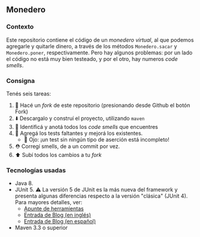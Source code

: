 ## Monedero

### Contexto

Este repositorio contiene el código de un _monedero virtual_, al que podemos agregarle y quitarle dinero, a través 
de los métodos `Monedero.sacar` y `Monedero.poner`, respectivamente. 
Pero hay algunos problemas: por un lado el código no está muy bien testeado, y por el otro, hay numeros _code smells_. 

### Consigna

Tenés seis tareas: 

 1. :fork_and_knife: Hacé un _fork_ de este repositorio (presionando desde Github el botón Fork)
 2. :arrow_down: Descargalo y construí el proyecto, utilizando `maven`
 2. :nose: Identificá y anotá todos los _code smells_ que encuentres 
 3. :test_tube: Agregá los tests faltantes y mejorá los existentes. 
     * :eyes: Ojo: ¡un test sin ningún tipo de aserción está incompleto!
 4. :rescue_worker_helmet: Corregí smells, de a un commit por vez. 
 5. :arrow_up: Subí todos los cambios a tu _fork_

### Tecnologías usadas

* Java 8.
* JUnit 5. :warning: La versión 5 de JUnit es la más nueva del framework y presenta algunas diferencias respecto a la versión "clásica" (JUnit 4). Para mayores detalles, ver:
    *  [Apunte de herramientas](https://docs.google.com/document/d/1VYBey56M0UU6C0689hAClAvF9ILE6E7nKIuOqrRJnWQ/edit#heading=h.dnwhvummp994)
    *  [Entrada de Blog (en inglés)](https://www.baeldung.com/junit-5-migration)
    *  [Entrada de Blog (en español)](https://www.paradigmadigital.com/dev/nos-espera-junit-5/)
* Maven 3.3 o superior
 

  


